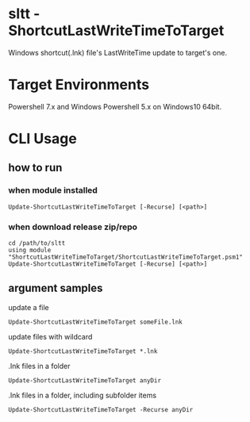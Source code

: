 # sltt - ShortcutLastWriteTimeToTarget
Windows shortcut(.lnk) file's LastWriteTime update to target's one.

# Target Environments
Powershell 7.x and Windows Powershell 5.x on Windows10 64bit.

# CLI Usage
## how to run
### when module installed
    Update-ShortcutLastWriteTimeToTarget [-Recurse] [<path>]

### when download release zip/repo
    cd /path/to/sltt
    using module "ShortcutLastWriteTimeToTarget/ShortcutLastWriteTimeToTarget.psm1"
    Update-ShortcutLastWriteTimeToTarget [-Recurse] [<path>]

## argument samples
update a file

    Update-ShortcutLastWriteTimeToTarget someFile.lnk

update files with wildcard

    Update-ShortcutLastWriteTimeToTarget *.lnk

.lnk files in a folder

    Update-ShortcutLastWriteTimeToTarget anyDir

.lnk files in a folder, including subfolder items

    Update-ShortcutLastWriteTimeToTarget -Recurse anyDir
